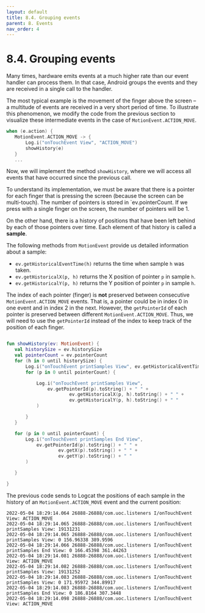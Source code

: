 ```yaml
---
layout: default
title: 8.4. Grouping events
parent: 8. Events
nav_order: 4
---
```


# 8.4. Grouping events

Many times, hardware emits events at a much higher rate than our event handler can process them. In that case, Android groups the events and they are received in a single call to the handler. 

The most typical example is the movement of the finger above the screen – a multitude of events are received in a very short period of time. To illustrate this phenomenon, we modify the code from the previous section to visualize these intermediate events in the case of `MotionEvent.ACTION_MOVE`.

```kotlin
when (e.action) {
   MotionEvent.ACTION_MOVE -> {
       Log.i("onTouchEvent View", "ACTION_MOVE")
       showHistory(e)
   }
   ...
```

Now, we will implement the method `showHistory`, where we will access all events that have occurred since the previous call.


To understand its implementation, we must be aware that there is a pointer for each finger that is pressing the screen (because the screen can be multi-touch). The number of pointers is stored in `ev.pointerCount. If we press with a single finger on the screen, the number of pointers will be 1.

On the other hand, there is a history of positions that have been left behind by each of those pointers over time. Each element of that history is called a **sample**.

The following methods from `MotionEvent` provide us detailed information about a sample:
- `ev.getHistoricalEventTime(h)` returns the time when sample `h` was taken. 
- `ev.getHistoricalX(p, h)` returns the X position of pointer `p` in sample `h`. 
- `ev.getHistoricalY(p, h)` returns the Y position of pointer `p` in sample `h`.

The index of each pointer (finger) is **not** preserved between consecutive `MotionEvent.ACTION_MOVE` events. That is, a pointer could be in index 0 in one event and in index 2 in the next. However, the `getPointerId` of each pointer is preserved between different `MotionEvent.ACTION_MOVE`. Thus, we will need to use the `getPointerId` instead of the index to keep track of the position of each finger.

```kotlin

fun showHistory(ev: MotionEvent) {
   val historySize = ev.historySize
   val pointerCount = ev.pointerCount
   for (h in 0 until historySize) {
       Log.i("onTouchEvent printSamples View", ev.getHistoricalEventTime(h).toString())
       for (p in 0 until pointerCount) {

           Log.i("onTouchEvent printSamples View",
               ev.getPointerId(p).toString() + " " +
                       ev.getHistoricalX(p, h).toString() + " " +
                       ev.getHistoricalY(p, h).toString() + " "
           )

       }
   }

   for (p in 0 until pointerCount) {
       Log.i("onTouchEvent printSamples End View",
           ev.getPointerId(p).toString() + " " +
                   ev.getX(p).toString() + " " +
                   ev.getY(p).toString() + " "
       )

   }

}
```

The previous code sends to Logcat the positions of each sample in the history of an `MotionEvent.ACTION_MOVE` event and the current position:

```
2022-05-04 18:29:14.064 26888-26888/com.uoc.listeners I/onTouchEvent View: ACTION_MOVE
2022-05-04 18:29:14.065 26888-26888/com.uoc.listeners I/onTouchEvent printSamples View: 19131231
2022-05-04 18:29:14.065 26888-26888/com.uoc.listeners I/onTouchEvent printSamples View: 0 156.96338 389.9596 
2022-05-04 18:29:14.066 26888-26888/com.uoc.listeners I/onTouchEvent printSamples End View: 0 166.45398 361.44263 
2022-05-04 18:29:14.081 26888-26888/com.uoc.listeners I/onTouchEvent View: ACTION_MOVE
2022-05-04 18:29:14.082 26888-26888/com.uoc.listeners I/onTouchEvent printSamples View: 19131252
2022-05-04 18:29:14.083 26888-26888/com.uoc.listeners I/onTouchEvent printSamples View: 0 171.95972 344.89917 
2022-05-04 18:29:14.083 26888-26888/com.uoc.listeners I/onTouchEvent printSamples End View: 0 186.8164 307.3448 
2022-05-04 18:29:14.098 26888-26888/com.uoc.listeners I/onTouchEvent View: ACTION_MOVE 
```
